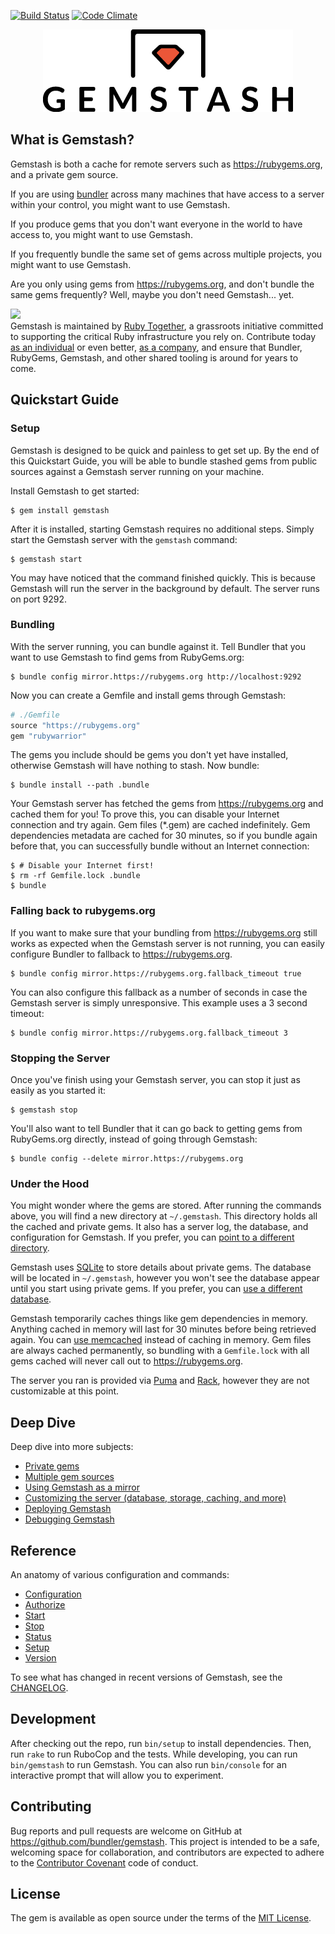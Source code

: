 <!--Automatically generated by Pandoc -->
[![Build Status](https://travis-ci.org/bundler/gemstash.svg?branch=master)](https://travis-ci.org/bundler/gemstash) [![Code Climate](https://codeclimate.com/github/bundler/gemstash/badges/gpa.svg)](https://codeclimate.com/github/bundler/gemstash)

<p align="center"><img src="gemstash.png" /></p>

What is Gemstash?
-----------------

Gemstash is both a cache for remote servers such as https://rubygems.org, and a private gem source.

If you are using [bundler](http://bundler.io/) across many machines that have access to a server within your control, you might want to use Gemstash.

If you produce gems that you don't want everyone in the world to have access to, you might want to use Gemstash.

If you frequently bundle the same set of gems across multiple projects, you might want to use Gemstash.

Are you only using gems from https://rubygems.org, and don't bundle the same gems frequently? Well, maybe you don't need Gemstash... yet.

<a href="https://rubytogether.org/"><img src="https://rubytogether.org/images/rubies.svg" width=200></a><br/>Gemstash is maintained by [Ruby Together](https://rubytogether.org/), a grassroots initiative committed to supporting the critical Ruby infrastructure you rely on. Contribute today [as an individual](https://rubytogether.org/developers) or even better, [as a company](https://rubytogether.org/companies), and ensure that Bundler, RubyGems, Gemstash, and other shared tooling is around for years to come.

Quickstart Guide
----------------

### Setup

Gemstash is designed to be quick and painless to get set up. By the end of this Quickstart Guide, you will be able to bundle stashed gems from public sources against a Gemstash server running on your machine.

Install Gemstash to get started:

    $ gem install gemstash

After it is installed, starting Gemstash requires no additional steps. Simply start the Gemstash server with the `gemstash` command:

    $ gemstash start

You may have noticed that the command finished quickly. This is because Gemstash will run the server in the background by default. The server runs on port 9292.

### Bundling

With the server running, you can bundle against it. Tell Bundler that you want to use Gemstash to find gems from RubyGems.org:

    $ bundle config mirror.https://rubygems.org http://localhost:9292

Now you can create a Gemfile and install gems through Gemstash:

``` ruby
# ./Gemfile
source "https://rubygems.org"
gem "rubywarrior"
```

The gems you include should be gems you don't yet have installed, otherwise Gemstash will have nothing to stash. Now bundle:

    $ bundle install --path .bundle

Your Gemstash server has fetched the gems from https://rubygems.org and cached them for you! To prove this, you can disable your Internet connection and try again. Gem files (\*.gem) are cached indefinitely. Gem dependencies metadata are cached for 30 minutes, so if you bundle again before that, you can successfully bundle without an Internet connection:

    $ # Disable your Internet first!
    $ rm -rf Gemfile.lock .bundle
    $ bundle

### Falling back to rubygems.org

If you want to make sure that your bundling from https://rubygems.org still works as expected when the Gemstash server is not running, you can easily configure Bundler to fallback to https://rubygems.org.

    $ bundle config mirror.https://rubygems.org.fallback_timeout true

You can also configure this fallback as a number of seconds in case the Gemstash server is simply unresponsive. This example uses a 3 second timeout:

    $ bundle config mirror.https://rubygems.org.fallback_timeout 3

### Stopping the Server

Once you've finish using your Gemstash server, you can stop it just as easily as you started it:

    $ gemstash stop

You'll also want to tell Bundler that it can go back to getting gems from RubyGems.org directly, instead of going through Gemstash:

    $ bundle config --delete mirror.https://rubygems.org

### Under the Hood

You might wonder where the gems are stored. After running the commands above, you will find a new directory at `~/.gemstash`. This directory holds all the cached and private gems. It also has a server log, the database, and configuration for Gemstash. If you prefer, you can [point to a different directory](docs/gemstash-customize.7.md#files).

Gemstash uses [SQLite](https://www.sqlite.org/) to store details about private gems. The database will be located in `~/.gemstash`, however you won't see the database appear until you start using private gems. If you prefer, you can [use a different database](docs/gemstash-customize.7.md#database).

Gemstash temporarily caches things like gem dependencies in memory. Anything cached in memory will last for 30 minutes before being retrieved again. You can [use memcached](docs/gemstash-customize.7.md#cache) instead of caching in memory. Gem files are always cached permanently, so bundling with a `Gemfile.lock` with all gems cached will never call out to https://rubygems.org.

The server you ran is provided via [Puma](http://puma.io/) and [Rack](http://rack.github.io/), however they are not customizable at this point.

Deep Dive
---------

Deep dive into more subjects:

-   [Private gems](docs/gemstash-private-gems.7.md)
-   [Multiple gem sources](docs/gemstash-multiple-sources.7.md)
-   [Using Gemstash as a mirror](docs/gemstash-mirror.7.md)
-   [Customizing the server (database, storage, caching, and more)](docs/gemstash-customize.7.md)
-   [Deploying Gemstash](docs/gemstash-deploy.7.md)
-   [Debugging Gemstash](docs/gemstash-debugging.7.md)

Reference
---------

An anatomy of various configuration and commands:

-   [Configuration](docs/gemstash-configuration.5.md)
-   [Authorize](docs/gemstash-authorize.1.md)
-   [Start](docs/gemstash-start.1.md)
-   [Stop](docs/gemstash-stop.1.md)
-   [Status](docs/gemstash-status.1.md)
-   [Setup](docs/gemstash-setup.1.md)
-   [Version](docs/gemstash-version.1.md)

To see what has changed in recent versions of Gemstash, see the [CHANGELOG](https://github.com/bundler/gemstash/blob/master/CHANGELOG.md).

Development
-----------

After checking out the repo, run `bin/setup` to install dependencies. Then, run `rake` to run RuboCop and the tests. While developing, you can run `bin/gemstash` to run Gemstash. You can also run `bin/console` for an interactive prompt that will allow you to experiment.

Contributing
------------

Bug reports and pull requests are welcome on GitHub at https://github.com/bundler/gemstash. This project is intended to be a safe, welcoming space for collaboration, and contributors are expected to adhere to the [Contributor Covenant](https://github.com/bundler/gemstash/blob/master/CODE_OF_CONDUCT.md) code of conduct.

License
-------

The gem is available as open source under the terms of the [MIT License](http://opensource.org/licenses/MIT).
